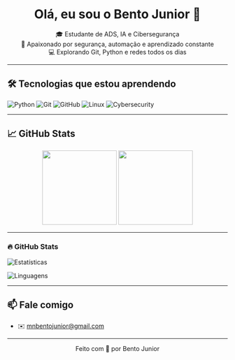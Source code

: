 <h1 align="center">Olá, eu sou o Bento Junior 👋</h1>

<p align="center">
  🎓 Estudante de ADS, IA e Cibersegurança <br>
  🔐 Apaixonado por segurança, automação e aprendizado constante <br>
  💻 Explorando Git, Python e redes todos os dias
</p>

---

## 🛠️ Tecnologias que estou aprendendo

![Python](https://img.shields.io/badge/Python-3776AB?style=for-the-badge&logo=python&logoColor=white)
![Git](https://img.shields.io/badge/Git-F05032?style=for-the-badge&logo=git&logoColor=white)
![GitHub](https://img.shields.io/badge/GitHub-181717?style=for-the-badge&logo=github&logoColor=white)
![Linux](https://img.shields.io/badge/Linux-FCC624?style=for-the-badge&logo=linux&logoColor=black)
![Cybersecurity](https://img.shields.io/badge/-Cybersecurity-blueviolet?style=for-the-badge)

---

## 📈 GitHub Stats

<div align="center">
  <img height="170" src="https://github-readme-stats.vercel.app/api?username=Bentojunior92&show_icons=true&theme=github_dark" />
  <img height="170" src="https://github-readme-stats.vercel.app/api/top-langs/?username=Bentojunior92&layout=compact&theme=github_dark" />
</div>

---


### 🔥 GitHub Stats

![Estatísticas](https://github-readme-stats.vercel.app/api?username=seu-usuario&show_icons=true&theme=radical)

![Linguagens](https://github-readme-stats.vercel.app/api/top-langs/?username=seu-usuario&layout=compact&theme=radical)


---

## 📫 Fale comigo

- ✉️ mnbentojunior@gmail.com

---

<p align="center">Feito com 💙 por Bento Junior</p>

